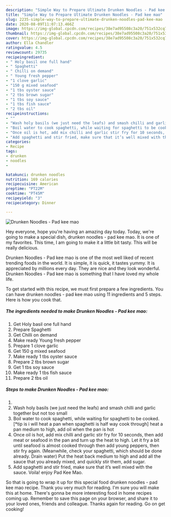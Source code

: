 ```yaml
---
description: "Simple Way to Prepare Ultimate Drunken Noodles - Pad kee mao"
title: "Simple Way to Prepare Ultimate Drunken Noodles - Pad kee mao"
slug: 2235-simple-way-to-prepare-ultimate-drunken-noodles-pad-kee-mao
date: 2020-08-09T11:07:13.466Z
image: https://img-global.cpcdn.com/recipes/38e7ad95508c3a20/751x532cq70/drunken-noodles-pad-kee-mao-recipe-main-photo.jpg
thumbnail: https://img-global.cpcdn.com/recipes/38e7ad95508c3a20/751x532cq70/drunken-noodles-pad-kee-mao-recipe-main-photo.jpg
cover: https://img-global.cpcdn.com/recipes/38e7ad95508c3a20/751x532cq70/drunken-noodles-pad-kee-mao-recipe-main-photo.jpg
author: Ella Chandler
ratingvalue: 4.5
reviewcount: 29735
recipeingredient:
- " Holy basil one full hand"
- " Spaghetti"
- " Chilli on demand"
- " Young fresh pepper"
- "1 clove garlic"
- "150 g mixed seafood"
- "1 tbs oyster sauce"
- "2 tbs brown sugar"
- "1 tbs soy sauce"
- "1 tbs fish sauce"
- "2 tbs oil"
recipeinstructions:
- ""
- "Wash holy basils (we just need the leafs) and smash chilli and garlic together but not too small"
- "Boil water to cook spaghetti, while waiting for spaghetti to be cooked. [*tip is i will heat a pan when spaghetti is half way cook through] heat a pan medium to high, add oil when the pan is hot"
- "Once oil is hot, add mix chilli and garlic stir fry for 10 seconds, then add meat or seafood in the pan and turn up the heat to high. Let it fry a bit until seafood is almost cooked through then add young peppers, then stir fry again. (Meanwhile, check your spaghetti, which should be done already. Drain water) Put the heat back medium to high and add all the sauce that you already mixed, and quickly stir them, add sugar."
- "Add spaghetti and stir fried, make sure that it’s well mixed with the sauce. Voila! enjoy Pad Kee Mao."
categories:
- Recipe
tags:
- drunken
- noodles
- 

katakunci: drunken noodles  
nutrition: 169 calories
recipecuisine: American
preptime: "PT22M"
cooktime: "PT45M"
recipeyield: "3"
recipecategory: Dinner

---
```



![Drunken Noodles - Pad kee mao](https://img-global.cpcdn.com/recipes/38e7ad95508c3a20/751x532cq70/drunken-noodles-pad-kee-mao-recipe-main-photo.jpg)

Hey everyone, hope you're having an amazing day today. Today, we're going to make a special dish, drunken noodles - pad kee mao. It is one of my favorites. This time, I am going to make it a little bit tasty. This will be really delicious.



Drunken Noodles - Pad kee mao is one of the most well liked of recent trending foods in the world. It is simple, it is quick, it tastes yummy. It is appreciated by millions every day. They are nice and they look wonderful. Drunken Noodles - Pad kee mao is something that I have loved my whole life.


To get started with this recipe, we must first prepare a few ingredients. You can have drunken noodles - pad kee mao using 11 ingredients and 5 steps. Here is how you cook that.

<!--inarticleads1-->

##### The ingredients needed to make Drunken Noodles - Pad kee mao:

1. Get  Holy basil one full hand
1. Prepare  Spaghetti
1. Get  Chilli on demand
1. Make ready  Young fresh pepper
1. Prepare 1 clove garlic
1. Get 150 g mixed seafood
1. Make ready 1 tbs oyster sauce
1. Prepare 2 tbs brown sugar
1. Get 1 tbs soy sauce
1. Make ready 1 tbs fish sauce
1. Prepare 2 tbs oil




<!--inarticleads2-->

##### Steps to make Drunken Noodles - Pad kee mao:

1. 
1. Wash holy basils (we just need the leafs) and smash chilli and garlic together but not too small
1. Boil water to cook spaghetti, while waiting for spaghetti to be cooked. [*tip is i will heat a pan when spaghetti is half way cook through] heat a pan medium to high, add oil when the pan is hot
1. Once oil is hot, add mix chilli and garlic stir fry for 10 seconds, then add meat or seafood in the pan and turn up the heat to high. Let it fry a bit until seafood is almost cooked through then add young peppers, then stir fry again. (Meanwhile, check your spaghetti, which should be done already. Drain water) Put the heat back medium to high and add all the sauce that you already mixed, and quickly stir them, add sugar.
1. Add spaghetti and stir fried, make sure that it’s well mixed with the sauce. Voila! enjoy Pad Kee Mao.




So that is going to wrap it up for this special food drunken noodles - pad kee mao recipe. Thank you very much for reading. I'm sure you will make this at home. There's gonna be more interesting food in home recipes coming up. Remember to save this page on your browser, and share it to your loved ones, friends and colleague. Thanks again for reading. Go on get cooking!
